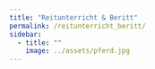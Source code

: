 ```yaml
---
title: "Reitunterricht & Beritt"
permalink: /reitunterricht_beritt/
sidebar:
  - title: ""
    image: ../assets/pferd.jpg
---
```

